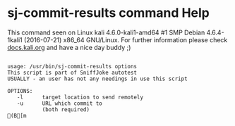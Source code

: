 # sj-commit-results command Help
 
 This command seen on Linux kali 4.6.0-kali1-amd64 #1 SMP Debian 4.6.4-1kali1 (2016-07-21) x86_64 GNU/Linux. For further information please check [docs.kali.org](docs.kali.org) and have a nice day buddy ;) 

~~~

usage: /usr/bin/sj-commit-results options
This script is part of SniffJoke autotest
USUALLY - an user has not any needings in use this script

OPTIONS:
   -l      target location to send remotely 
   -u      URL which commit to
           (both required)
(B[m
~~~
